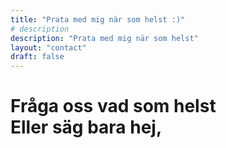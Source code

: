 ```yaml
---
title: "Prata med mig när som helst :)"
# description
description: "Prata med mig när som helst"
layout: "contact"
draft: false
---
```


# Fråga oss vad som helst <br> Eller säg bara hej,
